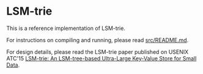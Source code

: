 # LSM-trie
This is a reference implementation of LSM-trie.

For instructions on compiling and running,
please read [src/README.md](https://github.com/wuxb45/lsm-trie-release/tree/master/src/README.md).

For design details, please read the LSM-trie paper published on USENIX ATC'15
[LSM-trie: An LSM-tree-based Ultra-Large Key-Value Store for Small Data](https://www.cs.uic.edu/~wuxb/papers/lsm-trie.pdf).
